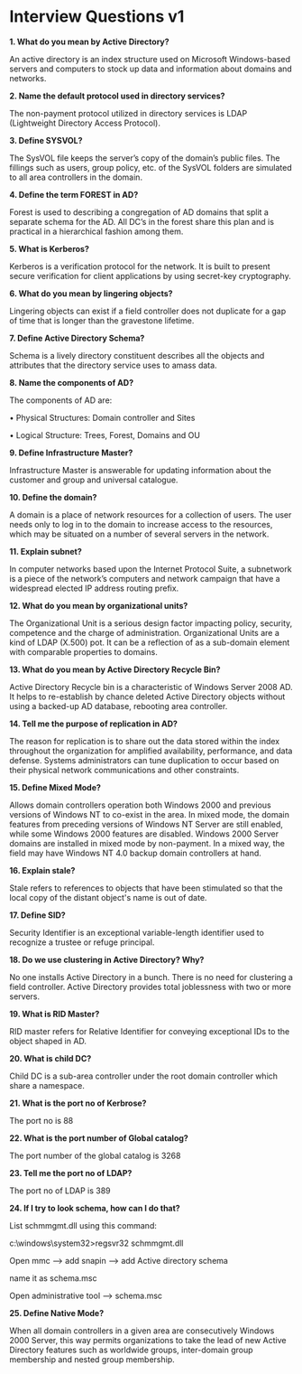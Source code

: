 
# Interview Questions v1
**1. What do you mean by Active Directory?**

An active directory is an index structure used on Microsoft Windows-based servers and computers to stock up data and information about domains and networks.

**2. Name the default protocol used in directory services?**

The non-payment protocol utilized in directory services is LDAP (Lightweight Directory Access Protocol).

**3. Define SYSVOL?**

The SysVOL file keeps the server’s copy of the domain’s public files.  The fillings such as users, group policy, etc. of the SysVOL folders are simulated to all area controllers in the domain.

**4. Define the term FOREST in AD?**

Forest is used to describing a congregation of AD domains that split a separate schema for the AD.  All DC’s in the forest share this plan and is practical in a hierarchical fashion among them.

**5. What is Kerberos?**

Kerberos is a verification protocol for the network.  It is built to present secure verification for client applications by using secret-key cryptography.

**6. What do you mean by lingering objects?**

Lingering objects can exist if a field controller does not duplicate for a gap of time that is longer than the gravestone lifetime.

**7. Define Active Directory Schema?**

Schema is a lively directory constituent describes all the objects and attributes that the directory service uses to amass data.

**8. Name the components of AD?**

The components of AD are:

• Physical Structures: Domain controller and Sites

• Logical Structure: Trees, Forest, Domains and OU

**9. Define Infrastructure Master?**

Infrastructure Master is answerable for updating information about the customer and group and universal catalogue.

**10. Define the domain?**

A domain is a place of network resources for a collection of users. The user needs only to log in to the domain to increase access to the resources, which may be situated on a number of several servers in the network.

**11. Explain subnet?**

In computer networks based upon the Internet Protocol Suite, a subnetwork is a piece of the network’s computers and network campaign that have a widespread elected IP address routing prefix.

**12. What do you mean by organizational units?**

The Organizational Unit is a serious design factor impacting policy, security, competence and the charge of administration. Organizational Units are a kind of LDAP (X.500) pot. It can be a reflection of as a sub-domain element with comparable properties to domains.

**13. What do you mean by Active Directory Recycle Bin?**

Active Directory Recycle bin is a characteristic of Windows Server 2008 AD. It helps to re-establish by chance deleted Active Directory objects without using a backed-up AD database, rebooting area controller.

**14. Tell me the purpose of replication in AD?**

The reason for replication is to share out the data stored within the index throughout the organization for amplified availability, performance, and data defense. Systems administrators can tune duplication to occur based on their physical network communications and other constraints.

**15. Define Mixed Mode?**

Allows domain controllers operation both Windows 2000 and previous versions of Windows NT to co-exist in the area. In mixed mode, the domain features from preceding versions of Windows NT Server are still enabled, while some Windows 2000 features are disabled. Windows 2000 Server domains are installed in mixed mode by non-payment.  In a mixed way, the field may have Windows NT 4.0 backup domain controllers at hand.

**16. Explain stale?**

Stale refers to references to objects that have been stimulated so that the local copy of the distant object's name is out of date.

**17. Define SID?**

Security Identifier is an exceptional variable-length identifier used to recognize a trustee or refuge principal.

**18. Do we use clustering in Active Directory? Why?**

No one installs Active Directory in a bunch. There is no need for clustering a field controller.  Active Directory provides total joblessness with two or more servers.

**19. What is RID Master?**

RID master refers for Relative Identifier for conveying exceptional IDs to the object shaped in AD.

**20. What is child DC?**

Child DC is a sub-area controller under the root domain controller which share a namespace.

**21. What is the port no of Kerbrose?**

The port no is 88

**22. What is the port number of Global catalog?**

The port number of the global catalog is 3268

**23. Tell me the port no of LDAP?**

The port no of LDAP is 389

**24. If I try to look schema, how can I do that?**

List schmmgmt.dll using this command:

c:\windows\system32>regsvr32 schmmgmt.dll

Open mmc --> add snapin --> add Active directory schema

name it as schema.msc

Open administrative tool --> schema.msc

**25. Define Native Mode?**

When all domain controllers in a given area are consecutively Windows 2000 Server, this way permits organizations to take the lead of new Active Directory features such as worldwide groups, inter-domain group membership and nested group membership.
